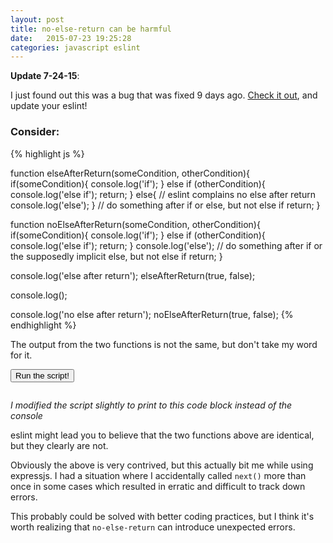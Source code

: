 ```yaml
---
layout: post
title: no-else-return can be harmful
date:   2015-07-23 19:25:28
categories: javascript eslint
---
```


**Update 7-24-15**:

I just found out this was a bug that was fixed 9 days ago.  [Check it out](https://github.com/eslint/eslint/issues/3015), and update your eslint!

### Consider:

{% highlight js %}

function elseAfterReturn(someCondition, otherCondition){
    if(someCondition){
        console.log('if');
    } else if (otherCondition){
        console.log('else if');
        return;
    } else{
        // eslint complains no else after return
        console.log('else');
    }
    // do something after if or else, but not else if
    return;
}

function noElseAfterReturn(someCondition, otherCondition){
    if(someCondition){
        console.log('if');
    } else if (otherCondition){
        console.log('else if');
        return;
    }
    console.log('else');
    // do something after if or the supposedly implicit else, but not else if
    return;
}

console.log('else after return');
elseAfterReturn(true, false);

console.log();

console.log('no else after return');
noElseAfterReturn(true, false);
{% endhighlight %}

The output from the two functions is not the same, but don't take my word for it.

<button class="btn btn-success" id="run-script">Run the script!</button>

<pre><code id="script-output"></code></pre>

*I modified the script slightly to print to this code block instead of the console*

eslint might lead you to believe that the two functions above are identical, but they clearly are not.

Obviously the above is very contrived, but this actually bit me while using expressjs.  I had a situation where I accidentally called `next()` more than once in some cases which resulted in erratic and difficult to track down errors.

This probably could be solved with better coding practices, but I think it's worth realizing that `no-else-return` can introduce unexpected errors.

<script>
(function() {
    var output = {
        element: document.getElementById('script-output'),
        log: function(text){
            output.element.innerHTML += text + '\n';
        }
    };  
    function elseAfterReturn(someCondition, otherCondition){
        if(someCondition){
            output.log('if');
        } else if (otherCondition){
            output.log('else if');
            return;
        } else{
            // eslint complains no else after return
            output.log('else');
        }
        // do something after if or else, but not else if
        return;
    }

    function noElseAfterReturn(someCondition, otherCondition){
        if(someCondition){
            output.log('if');
        } else if (otherCondition){
            output.log('else if');
            return;
        }
        output.log('else');
        // do something after if or the supposedly implicit else, but not else if
        return;
    }


    document.getElementById('run-script').addEventListener('click', function(){
        output.log('else after return');
        elseAfterReturn(true, false);

        output.log('');

        output.log('no else after return');
        noElseAfterReturn(true, false);
    });
}());

</script>
